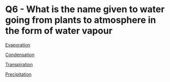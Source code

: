 # Q6 - What is the name given to water going from plants to atmosphere in the form of water vapour

[Evaporation](Q6%20-%20What%20is%20the%20name%20given%20to%20water%20going%20from%20pl%20241f4ed006254822a05679c1722f03f3/Evaporation%204245f6f9111e473894ede9d6fab906c4.md)

[Condensation](Q6%20-%20What%20is%20the%20name%20given%20to%20water%20going%20from%20pl%20241f4ed006254822a05679c1722f03f3/Condensation%208974e9d7c0f24f63bafc4c9fb0e2d11c.md)

[Transpiration](Q6%20-%20What%20is%20the%20name%20given%20to%20water%20going%20from%20pl%20241f4ed006254822a05679c1722f03f3/Transpiration%20a07afe2b0af643769908b83da0396c7f.md)

[Precipitation](Q6%20-%20What%20is%20the%20name%20given%20to%20water%20going%20from%20pl%20241f4ed006254822a05679c1722f03f3/Precipitation%20b528e74f04744dd2b8e1f7ad96d9670c.md)
